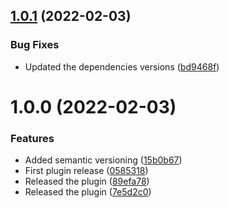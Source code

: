 ## [1.0.1](https://github.com/SolidAlloy/ExtEvents/compare/1.0.0...1.0.1) (2022-02-03)


### Bug Fixes

* Updated the dependencies versions ([bd9468f](https://github.com/SolidAlloy/ExtEvents/commit/bd9468f31e2bc4ee678ec136ed56dc18e100b7f8))

# 1.0.0 (2022-02-03)


### Features

* Added semantic versioning ([15b0b67](https://github.com/SolidAlloy/ExtEvents/commit/15b0b67353d1adf3643b57b9e617330dc0d59c5b))
* First plugin release ([0585318](https://github.com/SolidAlloy/ExtEvents/commit/058531809cd85fbd4987563e434f414f28d09e33))
* Released the plugin ([89efa78](https://github.com/SolidAlloy/ExtEvents/commit/89efa784230bce8cf9d915aaac20f97b700d7528))
* Released the plugin ([7e5d2c0](https://github.com/SolidAlloy/ExtEvents/commit/7e5d2c08614b074689aee5bc036d6cbeeb9f27ef))
